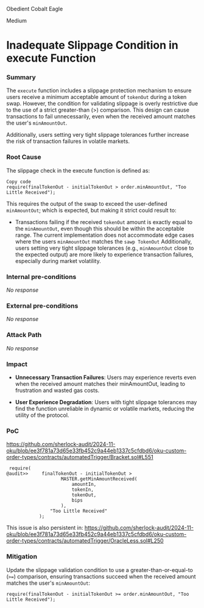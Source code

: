 Obedient Cobalt Eagle

Medium

# Inadequate Slippage Condition in execute Function

### Summary

The `execute` function includes a slippage protection mechanism to ensure users receive a minimum acceptable amount of `tokenOut` during a token swap. However, the condition for validating slippage is overly restrictive due to the use of a strict greater-than (>) comparison. This design can cause transactions to fail unnecessarily, even when the received amount matches the user's `minAmountOut`.

Additionally, users setting very tight slippage tolerances further increase the risk of transaction failures in volatile markets.

### Root Cause

The slippage check in the execute function is defined as:

```solidity
Copy code
require(finalTokenOut - initialTokenOut > order.minAmountOut, "Too Little Received");
```
This requires the output of the swap to exceed the user-defined `minAmountOut`; which is expected, but making it strict could  result to:
- Transactions failing if the received `tokenOut` amount is exactly equal to the `minAmountOut`, even though this should be within the acceptable range.
 The current implementation does not accommodate edge cases where the users `minAmountOut` matches the `sawp TokenOut` 
Additionally, users setting very tight slippage tolerances (e.g., `minAmountOut` close to the expected output) are more likely to experience transaction failures, especially during market volatility.

### Internal pre-conditions

_No response_

### External pre-conditions

_No response_

### Attack Path

_No response_

### Impact

- **Unnecessary Transaction Failures**: Users may experience reverts even when the received amount matches their minAmountOut, leading to frustration and wasted gas costs.

- **User Experience Degradation**: Users with tight slippage tolerances may find the function unreliable in dynamic or volatile markets, reducing the utility of the protocol.


### PoC

https://github.com/sherlock-audit/2024-11-oku/blob/ee3f781a73d65e33fb452c9a44eb1337c5cfdbd6/oku-custom-order-types/contracts/automatedTrigger/Bracket.sol#L551
```solidity
 require(
@audit>>     finalTokenOut - initialTokenOut >
                    MASTER.getMinAmountReceived(
                        amountIn,
                        tokenIn,
                        tokenOut,
                        bips
                    ),
                "Too Little Received"
            );
```
This issue is also persistent in:
https://github.com/sherlock-audit/2024-11-oku/blob/ee3f781a73d65e33fb452c9a44eb1337c5cfdbd6/oku-custom-order-types/contracts/automatedTrigger/OracleLess.sol#L250

### Mitigation

Update the slippage validation condition to use a greater-than-or-equal-to (`>=`) comparison, ensuring transactions succeed when the received amount matches the user's `minAmountOut`:
```solidity
require(finalTokenOut - initialTokenOut >= order.minAmountOut, "Too Little Received");
```